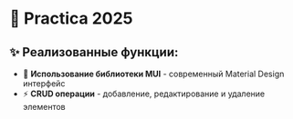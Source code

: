 # 🚀 Practica 2025

## ✨ Реализованные функции:

- 🎨 **Использование библиотеки MUI** - современный Material Design интерфейс
- ⚡ **CRUD операции** - добавление, редактирование и удаление элементов
